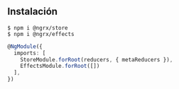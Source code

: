## Instalación

```shell
$ npm i @ngrx/store
$ npm i @ngrx/effects
```

```typescript
@NgModule({
  imports: [
    StoreModule.forRoot(reducers, { metaReducers }),
    EffectsModule.forRoot([])
  ],
})
```
